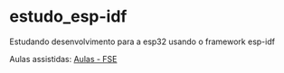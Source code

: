 # estudo_esp-idf

Estudando desenvolvimento para a esp32 usando o framework esp-idf

Aulas assistidas: [Aulas - FSE](https://www.youtube.com/playlist?list=PLqvo6YdcIqXXGY1dLbf_xA-JLMBumTyzG)
